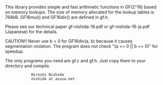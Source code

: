 This library provides simple and fast arithmetic functions in GF(2^16) based on memory lookups.
The size of memory allocated for the lookup tables is 768kB.
GF16mul() and GF16div() are defined in gf.h. 

Please see our technical paper gf-nishida-16.pdf or gf-nishida-16-ja.pdf
(Japanese) for the details.

CAUTION!! Never use b = 0 for GF16div(a, b) because it causes segmentation
violation.
The program does not check "(a == 0 || b == 0)" for speedup.

The only programs you need are gf.c and gf.h.
Just copy them to your directory and compile.

				Hiroshi Nishida
				nishida at asusa.net

